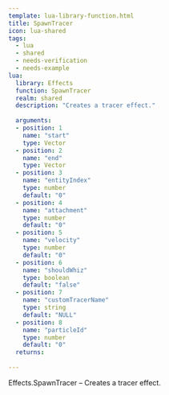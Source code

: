 ```yaml
---
template: lua-library-function.html
title: SpawnTracer
icon: lua-shared
tags:
  - lua
  - shared
  - needs-verification
  - needs-example
lua:
  library: Effects
  function: SpawnTracer
  realm: shared
  description: "Creates a tracer effect."
  
  arguments:
  - position: 1
    name: "start"
    type: Vector
  - position: 2
    name: "end"
    type: Vector
  - position: 3
    name: "entityIndex"
    type: number
    default: "0"
  - position: 4
    name: "attachment"
    type: number
    default: "0"
  - position: 5
    name: "velocity"
    type: number
    default: "0"
  - position: 6
    name: "shouldWhiz"
    type: boolean
    default: "false"
  - position: 7
    name: "customTracerName"
    type: string
    default: "NULL"
  - position: 8
    name: "particleId"
    type: number
    default: "0"
  returns:
    
---
```


<div class="lua__search__keywords">
Effects.SpawnTracer &#x2013; Creates a tracer effect.
</div>

